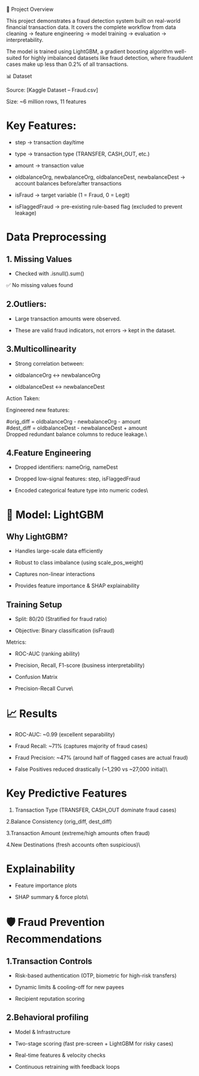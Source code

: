 📌 Project Overview

This project demonstrates a fraud detection system built on real-world financial transaction data. It covers the complete workflow from data cleaning → feature engineering → model training → evaluation → interpretability.

The model is trained using LightGBM, a gradient boosting algorithm well-suited for highly imbalanced datasets like fraud detection, where fraudulent cases make up less than 0.2% of all transactions.

📊 Dataset

Source: [Kaggle Dataset – Fraud.csv]

Size: ~6 million rows, 11 features

# Key Features:

- step → transaction day/time

* type → transaction type (TRANSFER, CASH_OUT, etc.)

+ amount → transaction value

+ oldbalanceOrg, newbalanceOrg, oldbalanceDest, newbalanceDest → account balances before/after transactions

+ isFraud → target variable (1 = Fraud, 0 = Legit)

+ isFlaggedFraud → pre-existing rule-based flag (excluded to prevent leakage)

# Data Preprocessing
## 1. Missing Values

- Checked with .isnull().sum()

✅ No missing values found

## 2.Outliers:

- Large transaction amounts were observed.

- These are valid fraud indicators, not errors → kept in the dataset.

## 3.Multicollinearity

- Strong correlation between:

- oldbalanceOrg ↔ newbalanceOrg

- oldbalanceDest ↔ newbalanceDest

Action Taken:

Engineered new features:

#orig_diff = oldbalanceOrg - newbalanceOrg - amount\
#dest_diff = oldbalanceDest - newbalanceDest + amount\
Dropped redundant balance columns to reduce leakage.\

## 4.Feature Engineering

- Dropped identifiers: nameOrig, nameDest

- Dropped low-signal features: step, isFlaggedFraud

- Encoded categorical feature type into numeric codes\

# 🤖 Model: LightGBM
## Why LightGBM?

- Handles large-scale data efficiently

- Robust to class imbalance (using scale_pos_weight)

- Captures non-linear interactions

- Provides feature importance & SHAP explainability

## Training Setup

- Split: 80/20 (Stratified for fraud ratio)

- Objective: Binary classification (isFraud)

Metrics:

- ROC-AUC (ranking ability)

- Precision, Recall, F1-score (business interpretability)

- Confusion Matrix

- Precision-Recall Curve\

 #  📈 Results

- ROC-AUC: ~0.99 (excellent separability)

- Fraud Recall: ~71% (captures majority of fraud cases)

- Fraud Precision: ~47% (around half of flagged cases are actual fraud)

- False Positives reduced drastically (~1,290 vs ~27,000 initial)\

# Key Predictive Features

1. Transaction Type (TRANSFER, CASH_OUT dominate fraud cases)

2.Balance Consistency (orig_diff, dest_diff)

3.Transaction Amount (extreme/high amounts often fraud)

4.New Destinations (fresh accounts often suspicious)\

# Explainability

- Feature importance plots

- SHAP summary & force plots\

# 🛡️ Fraud Prevention Recommendations

## 1.Transaction Controls

 - Risk-based authentication (OTP, biometric for high-risk transfers)

 - Dynamic limits & cooling-off for new payees

 - Recipient reputation scoring

## 2.Behavioral profiling

- Model & Infrastructure

- Two-stage scoring (fast pre-screen + LightGBM for risky cases)

- Real-time features & velocity checks

- Continuous retraining with feedback loops
